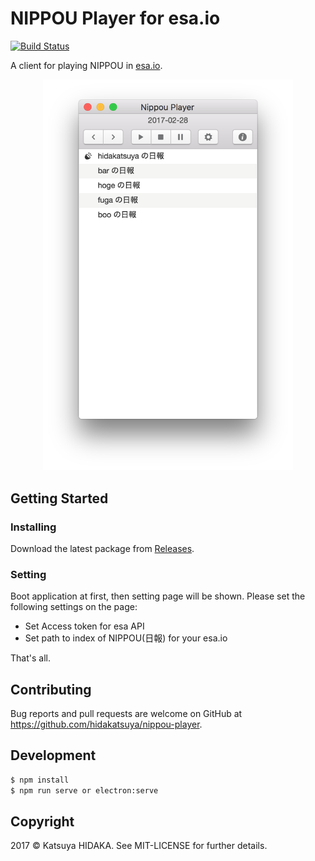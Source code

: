 # NIPPOU Player for esa.io

[![Build Status](https://travis-ci.org/hidakatsuya/nippou-player.svg?branch=master)](https://travis-ci.org/hidakatsuya/nippou-player)

A client for playing NIPPOU in [esa.io](https://esa.io).

<p style="text-align: center;">
  <img src="image.png" width="400" />
</p>

## Getting Started

### Installing

Download the latest package from  [Releases](https://github.com/hidakatsuya/nippou-player/releases).

### Setting

Boot application at first, then setting page will be shown. Please set the following settings on the page:

 - Set Access token for esa API
 - Set path to index of NIPPOU(日報) for your esa.io

That's all.

## Contributing

Bug reports and pull requests are welcome on GitHub at https://github.com/hidakatsuya/nippou-player.

## Development

```bash
$ npm install
$ npm run serve or electron:serve
```

## Copyright

2017 &copy; Katsuya HIDAKA. See MIT-LICENSE for further details.
